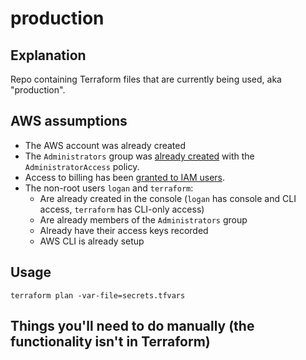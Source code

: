 # production

## Explanation

Repo containing Terraform files that are currently being used, aka "production".

## AWS assumptions

* The AWS account was already created
* The `Administrators` group was [already created](https://docs.aws.amazon.com/IAM/latest/UserGuide/getting-started_create-admin-group.html) with the `AdministratorAccess` policy.
* Access to billing has been [granted to IAM users](https://docs.aws.amazon.com/awsaccountbilling/latest/aboutv2/control-access-billing.html#ControllingAccessWebsite-Activate).
* The non-root users `logan` and `terraform`:
  * Are already created in the console (`logan` has console and CLI access, `terraform` has CLI-only access)
  * Are already members of the `Administrators` group
  * Already have their access keys recorded
  * AWS CLI is already setup

## Usage

```
terraform plan -var-file=secrets.tfvars
```

## Things you'll need to do manually (the functionality isn't in Terraform)
